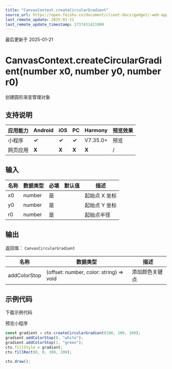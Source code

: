 ```yaml
---
title: "CanvasContext.createCircularGradient"
source_url: https://open.feishu.cn/document/client-docs/gadget/-web-app-api/interface/canvas-drawing/canvascontext/canvascontext-createCircularGradient
last_remote_update: 2025-01-21
last_remote_update_timestamp: 1737431421000
---
```

最后更新于 2025-01-21

# CanvasContext.createCircularGradient(number x0, number y0, number r0)

创建圆形渐变管理对象

## 支持说明

应用能力 | Android | iOS | PC | Harmony | 预览效果
--- | --- | --- | --- | --- | ---
小程序 | **✓** | **✓** | **✓** | V7.35.0+ | 预览
网页应用 | **X** | **X** | **X** | **X** | /

## 输入

名称 | 数据类型 | 必填 | 默认值 | 描述
--- | --- | --- | --- | ---
x0 | number | 是 |  | 起始点 X 坐标
y0 | number | 是 |  | 起始点 Y 坐标
r0 | number | 是 |  | 起始点半径

## 输出

返回值：
`CanvasCircularGradient`

名称 | 数据类型 | 描述
--- | --- | ---
addColorStop | (offset: number, color: string) => void | 添加颜色关键点

## 示例代码

<md-download-code href="https://open.feishu.cn/document/uYjL24iN/uYDM04iNwQjL2ADN" mobileDisplay="none">下载示例代码</md-download-code>

<div style="display: flex">
    预览小程序

</div> 

```javascript
const gradient = ctx.createCircularGradient(100, 100, 100);
gradient.addColorStop(0, "white");
gradient.addColorStop(1, "green");
ctx.fillStyle = gradient;
ctx.fillRect(0, 0, 300, 200);

ctx.draw();
```
